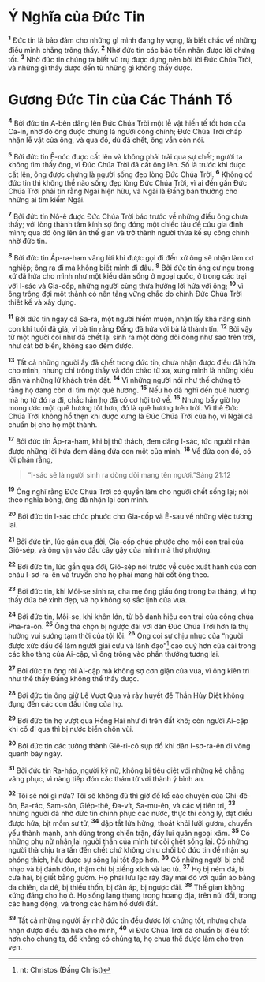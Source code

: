 # Ý Nghĩa của Ðức Tin
<sup><b>1</b></sup> Ðức tin là bảo đảm cho những gì mình đang hy vọng, là biết chắc về những điều mình chẳng trông thấy. <sup><b>2</b></sup> Nhờ đức tin các bậc tiền nhân được lời chứng tốt. <sup><b>3</b></sup> Nhờ đức tin chúng ta biết vũ trụ được dựng nên bởi lời Ðức Chúa Trời, và những gì thấy được đến từ những gì không thấy được.

# Gương Ðức Tin của Các Thánh Tổ
<sup><b>4</b></sup> Bởi đức tin A-bên dâng lên Ðức Chúa Trời một lễ vật hiến tế tốt hơn của Ca-in, nhờ đó ông được chứng là người công chính; Ðức Chúa Trời chấp nhận lễ vật của ông, và qua đó, dù đã chết, ông vẫn còn nói.

<sup><b>5</b></sup> Bởi đức tin Ê-nóc được cất lên và không phải trải qua sự chết; người ta không tìm thấy ông, vì Ðức Chúa Trời đã cất ông lên. Số là trước khi được cất lên, ông được chứng là người sống đẹp lòng Ðức Chúa Trời. <sup><b>6</b></sup> Không có đức tin thì không thể nào sống đẹp lòng Ðức Chúa Trời, vì ai đến gần Ðức Chúa Trời phải tin rằng Ngài hiện hữu, và Ngài là Ðấng ban thưởng cho những ai tìm kiếm Ngài.

<sup><b>7</b></sup> Bởi đức tin Nô-ê được Ðức Chúa Trời báo trước về những điều ông chưa thấy; với lòng thành tâm kính sợ ông đóng một chiếc tàu để cứu gia đình mình; qua đó ông lên án thế gian và trở thành người thừa kế sự công chính nhờ đức tin.

<sup><b>8</b></sup> Bởi đức tin Áp-ra-ham vâng lời khi được gọi đi đến xứ ông sẽ nhận làm cơ nghiệp; ông ra đi mà không biết mình đi đâu. <sup><b>9</b></sup> Bởi đức tin ông cư ngụ trong xứ đã hứa cho mình như một kiều dân sống ở ngoại quốc, ở trong các trại với I-sác và Gia-cốp, những người cùng thừa hưởng lời hứa với ông; <sup><b>10</b></sup> vì ông trông đợi một thành có nền tảng vững chắc do chính Ðức Chúa Trời thiết kế và xây dựng.

<sup><b>11</b></sup> Bởi đức tin ngay cả Sa-ra, một người hiếm muộn, nhận lấy khả năng sinh con khi tuổi đã già, vì bà tin rằng Ðấng đã hứa với bà là thành tín. <sup><b>12</b></sup> Bởi vậy từ một người coi như đã chết lại sinh ra một dòng dõi đông như sao trên trời, như cát bờ biển, không sao đếm được.

<sup><b>13</b></sup> Tất cả những người ấy đã chết trong đức tin, chưa nhận được điều đã hứa cho mình, nhưng chỉ trông thấy và đón chào từ xa, xưng mình là những kiều dân và những lữ khách trên đất. <sup><b>14</b></sup> Vì những người nói như thế chứng tỏ rằng họ đang còn đi tìm một quê hương. <sup><b>15</b></sup> Nếu họ đã nghĩ đến quê hương mà họ từ đó ra đi, chắc hẳn họ đã có cơ hội trở về. <sup><b>16</b></sup> Nhưng bấy giờ họ mong ước một quê hương tốt hơn, đó là quê hương trên trời. Vì thế Ðức Chúa Trời không hổ thẹn khi được xưng là Ðức Chúa Trời của họ, vì Ngài đã chuẩn bị cho họ một thành.

<sup><b>17</b></sup> Bởi đức tin Áp-ra-ham, khi bị thử thách, đem dâng I-sác, tức người nhận được những lời hứa đem dâng đứa con một của mình. <sup><b>18</b></sup> Về đứa con đó, có lời phán rằng,


> “I-sác sẽ là người sinh ra dòng dõi mang tên ngươi.”Sáng 21:12
>

<sup><b>19</b></sup> Ông nghĩ rằng Ðức Chúa Trời có quyền làm cho người chết sống lại; nói theo nghĩa bóng, ông đã nhận lại con mình.

<sup><b>20</b></sup> Bởi đức tin I-sác chúc phước cho Gia-cốp và Ê-sau về những việc tương lai.

<sup><b>21</b></sup> Bởi đức tin, lúc gần qua đời, Gia-cốp chúc phước cho mỗi con trai của Giô-sép, và ông vịn vào đầu cây gậy của mình mà thờ phượng.

<sup><b>22</b></sup> Bởi đức tin, lúc gần qua đời, Giô-sép nói trước về cuộc xuất hành của con cháu I-sơ-ra-ên và truyền cho họ phải mang hài cốt ông theo.

<sup><b>23</b></sup> Bởi đức tin, khi Môi-se sinh ra, cha mẹ ông giấu ông trong ba tháng, vì họ thấy đứa bé xinh đẹp, và họ không sợ sắc lịnh của vua.

<sup><b>24</b></sup> Bởi đức tin, Môi-se, khi khôn lớn, từ bỏ danh hiệu con trai của công chúa Pha-ra-ôn. <sup><b>25</b></sup> Ông thà chọn bị ngược đãi với dân Ðức Chúa Trời hơn là thụ hưởng vui sướng tạm thời của tội lỗi. <sup><b>26</b></sup> Ông coi sự chịu nhục của “người được xức dầu để làm người giải cứu và lãnh đạo”[^1] cao quý hơn của cải trong các kho tàng của Ai-cập, vì ông trông vào phần thưởng tương lai.

<sup><b>27</b></sup> Bởi đức tin ông rời Ai-cập mà không sợ cơn giận của vua, vì ông kiên trì như thể thấy Ðấng không thể thấy được.

<sup><b>28</b></sup> Bởi đức tin ông giữ Lễ Vượt Qua và rảy huyết để Thần Hủy Diệt không đụng đến các con đầu lòng của họ.

<sup><b>29</b></sup> Bởi đức tin họ vượt qua Hồng Hải như đi trên đất khô; còn người Ai-cập khi cố đi qua thì bị nước biển chôn vùi.

<sup><b>30</b></sup> Bởi đức tin các tường thành Giê-ri-cô sụp đổ khi dân I-sơ-ra-ên đi vòng quanh bảy ngày.

<sup><b>31</b></sup> Bởi đức tin Ra-háp, người kỹ nữ, không bị tiêu diệt với những kẻ chẳng vâng phục, vì nàng tiếp đón các thám tử với thành ý bình an.

<sup><b>32</b></sup> Tôi sẽ nói gì nữa? Tôi sẽ không đủ thì giờ để kể các chuyện của Ghi-đê-ôn, Ba-rác, Sam-sôn, Giép-thê, Ða-vít, Sa-mu-ên, và các vị tiên tri, <sup><b>33</b></sup> những người đã nhờ đức tin chinh phục các nước, thực thi công lý, đạt điều được hứa, bịt mồm sư tử, <sup><b>34</b></sup> dập tắt lửa hừng, thoát khỏi lưỡi gươm, chuyển yếu thành mạnh, anh dũng trong chiến trận, đẩy lui quân ngoại xâm. <sup><b>35</b></sup> Có những phụ nữ nhận lại người thân của mình từ cõi chết sống lại. Có những người thà chịu tra tấn đến chết chứ không chịu chối bỏ đức tin để nhận sự phóng thích, hầu được sự sống lại tốt đẹp hơn. <sup><b>36</b></sup> Có những người bị chế nhạo và bị đánh đòn, thậm chí bị xiềng xích và lao tù. <sup><b>37</b></sup> Họ bị ném đá, bị cưa hai, bị giết bằng gươm. Họ phải lưu lạc rày đây mai đó với quần áo bằng da chiên, da dê, bị thiếu thốn, bị đàn áp, bị ngược đãi. <sup><b>38</b></sup> Thế gian không xứng đáng cho họ ở. Họ sống lang thang trong hoang địa, trên núi đồi, trong các hang động, và trong các hầm hố dưới đất.

<sup><b>39</b></sup> Tất cả những người ấy nhờ đức tin đều được lời chứng tốt, nhưng chưa nhận được điều đã hứa cho mình, <sup><b>40</b></sup> vì Ðức Chúa Trời đã chuẩn bị điều tốt hơn cho chúng ta, để không có chúng ta, họ chưa thể được làm cho trọn vẹn.

[^1]: nt: Christos (Ðấng Christ)
